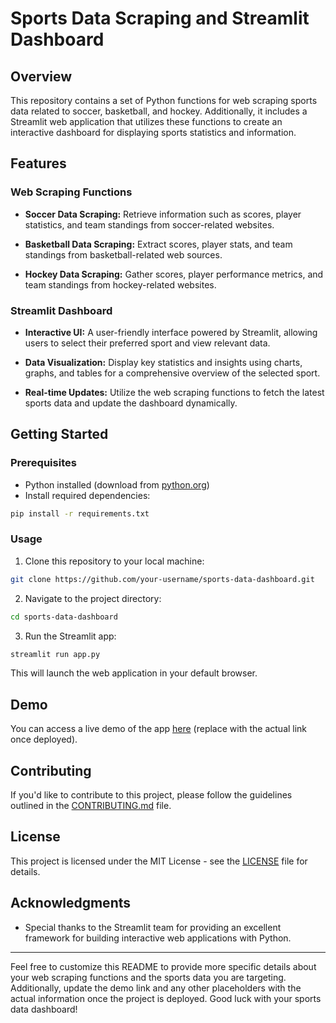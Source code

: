 # Sports Data Scraping and Streamlit Dashboard

## Overview

This repository contains a set of Python functions for web scraping sports data related to soccer, basketball, and hockey. Additionally, it includes a Streamlit web application that utilizes these functions to create an interactive dashboard for displaying sports statistics and information.

## Features

### Web Scraping Functions

- **Soccer Data Scraping:** Retrieve information such as scores, player statistics, and team standings from soccer-related websites.

- **Basketball Data Scraping:** Extract scores, player stats, and team standings from basketball-related web sources.

- **Hockey Data Scraping:** Gather scores, player performance metrics, and team standings from hockey-related websites.

### Streamlit Dashboard

- **Interactive UI:** A user-friendly interface powered by Streamlit, allowing users to select their preferred sport and view relevant data.

- **Data Visualization:** Display key statistics and insights using charts, graphs, and tables for a comprehensive overview of the selected sport.

- **Real-time Updates:** Utilize the web scraping functions to fetch the latest sports data and update the dashboard dynamically.

## Getting Started

### Prerequisites

- Python installed (download from [python.org](https://www.python.org/downloads/))
- Install required dependencies:

```bash
pip install -r requirements.txt
```

### Usage

1. Clone this repository to your local machine:

```bash
git clone https://github.com/your-username/sports-data-dashboard.git
```

2. Navigate to the project directory:

```bash
cd sports-data-dashboard
```

3. Run the Streamlit app:

```bash
streamlit run app.py
```

This will launch the web application in your default browser.

## Demo

You can access a live demo of the app [here](#) (replace with the actual link once deployed).

## Contributing

If you'd like to contribute to this project, please follow the guidelines outlined in the [CONTRIBUTING.md](CONTRIBUTING.md) file.

## License

This project is licensed under the MIT License - see the [LICENSE](LICENSE) file for details.

## Acknowledgments

- Special thanks to the Streamlit team for providing an excellent framework for building interactive web applications with Python.

---

Feel free to customize this README to provide more specific details about your web scraping functions and the sports data you are targeting. Additionally, update the demo link and any other placeholders with the actual information once the project is deployed. Good luck with your sports data dashboard!
